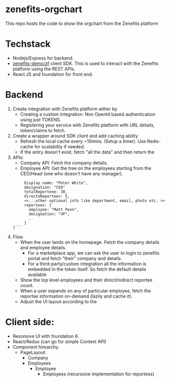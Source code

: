 # zenefits-orgchart
This repo hosts the code to show the orgchart from the Zenefits platform

# Techstack

* Nodejs/Express for backend.
* [zenefits-demo/zf](https://github.com/zenefits-demo/zf) client SDK. This is used to interact with the Zenefits platform using the REST APIs.
* React JS and foundation for front end.


# Backend
1. Create integration with Zenefits platform either by 
    * Creating a custom integration: Non OpenId based authentication using just TOKENS.
    * Registering your service with Zenefits platform with URL details, token/claims to fetch.
2. Create a wrapper around SDK client and add caching ability
    * Refresh the local cache every ~10mins. (Setup a timer). Use Redis-cache for scalability if needed. 
    * If the entry doesn't exist, fetch "all the data" and then return the
3. APIs:
    * Company API: Fetch the company details.
    * Employee API: Get the tree on the employees starting from the CEO/Head (one who doesn't have any manager).
     ```{
          Display name: "Peter White",
          designation: "CEO"
          totalReporteee: 30,
          directoReportees: 5,
          <<...other optional info like department, email, photo etc. >>
          reportees: {
            employee: "Matt Penn",
            designation: "VP",
            .
          }
     }```
4. Flow.
     - When the user lands on the homepage. Fetch the company details and employee details. 
         * For a marketplace app, we can ask the user to login to zenefits portal and fetch "their" company and details.
         * For a third-party/custom integration all the information is embedded in the token itself. So fetch the default details available
     - Show the top level employees and their direct/indirect reportee count.
     - When a user expands on any of particular employee, fetch the reportee information on-demand (lazily and cache it).
     - Adjust the UI layout according to the 
     

# Client side:
- Resonsive UI with foundation 6. 
- React/Redux (can go for simple Context API)
- Component hirearchy.
  - PageLayout.
    - Company
    - Employees
      - Employee
        - Employees (recurssive implementation for reportees)
    
